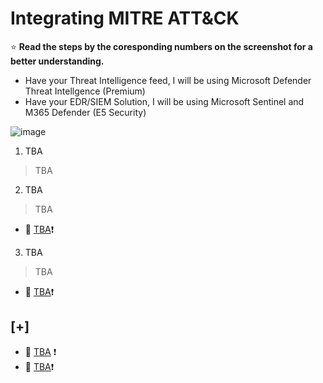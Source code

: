 # Integrating MITRE ATT&CK

:star: **Read the steps by the coresponding numbers on the screenshot for a better understanding.**
- Have your Threat Intelligence feed, I will be using Microsoft Defender Threat Intellgence (Premium)
- Have your EDR/SIEM Solution, I will be using Microsoft Sentinel and M365 Defender (E5 Security)

![image]()

1. TBA
  > TBA

2. TBA
  > TBA
  - :link: [TBA]():exclamation:

3. TBA
  > TBA
  - :link: [TBA]():exclamation:


## [+] 
- :link: [TBA]() :exclamation:
- :link: [TBA]():exclamation:
